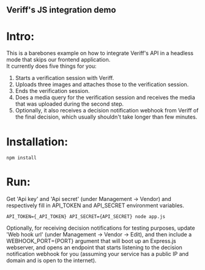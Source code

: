 ## Veriff's JS integration demo  
# Intro:  
This is a barebones example on how to integrate Veriff's API in a headless mode that skips our frontend application.  
It currently does five things for you:
1. Starts a verification session with Veriff.  
2. Uploads three images and attaches those to the verification session.  
3. Ends the verification session.
4. Does a media query for the verification session and receives the media that was uploaded during the second step.
5. Optionally, it also receives a decision notification webhook from Veriff of the final decision, which usually shouldn't take longer than few minutes.

# Installation:  
`npm install`  

# Run:  
Get 'Api key' and 'Api secret' (under Management -> Vendor) and respectively fill in API_TOKEN and API_SECRET environment variables.  

`API_TOKEN={_API_TOKEN} API_SECRET={API_SECRET} node app.js`  

Optionally, for receiving decision notifications for testing purposes, update 'Web hook url' (under Management -> Vendor -> Edit), and then include a WEBHOOK_PORT={PORT} argument that will boot up an Express.js webserver, and opens an endpoint that starts listening to the decision notification webhook for you (assuming your service has a public IP and domain and is open to the internet).  
